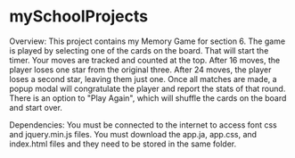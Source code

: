 # mySchoolProjects
Overview:
This project contains my Memory Game for section 6.
The game is played by selecting one of the cards on the board. That will start the timer. Your moves are tracked and counted at the top.
After 16 moves, the player loses one star from the original three. After 24 moves, the player loses a second star, leaving them just one.
Once all matches are made, a popup modal will congratulate the player and report the stats of that round. There is an option to "Play Again",
which will shuffle the cards on the board and start over.

Dependencies:
You must be connected to the internet to access font css and jquery.min.js files. 
You must download the app.ja, app.css, and index.html files and they need to be stored in the same folder. 

